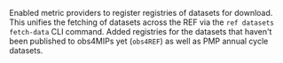 Enabled metric providers to register registries of datasets for download.
This unifies the fetching of datasets across the REF via the `ref datasets fetch-data` CLI command.
Added registries for the datasets that haven't been published to obs4MIPs yet (`obs4REF`) as well as PMP annual cycle datasets.
